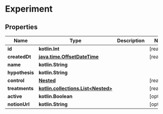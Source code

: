 
# Experiment

## Properties
Name | Type | Description | Notes
------------ | ------------- | ------------- | -------------
**id** | **kotlin.Int** |  |  [readonly]
**createdDt** | [**java.time.OffsetDateTime**](java.time.OffsetDateTime.md) |  |  [readonly]
**name** | **kotlin.String** |  | 
**hypothesis** | **kotlin.String** |  | 
**control** | [**Nested**](Nested.md) |  |  [readonly]
**treatments** | [**kotlin.collections.List&lt;Nested&gt;**](Nested.md) |  |  [readonly]
**active** | **kotlin.Boolean** |  |  [optional]
**notionUrl** | **kotlin.String** |  |  [optional]



